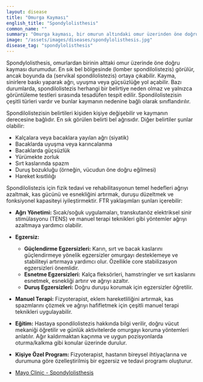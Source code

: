 ```yaml
---
layout: disease
title: "Omurga Kayması"
english_title: "Spondylolisthesis"
common_name: ""
summary: "Omurga kayması, bir omurun altındaki omur üzerinden öne doğru kayması durumudur. Bu durum genellikle bel ağrısına ve bazen de bacaklarda ağrıya neden olabilir."
image: "/assets/images/diseases/spondylolisthesis.jpg"
disease_tag: "spondylolisthesis"
---
```





Spondylolisthesis, omurlardan birinin alttaki omur üzerinde öne doğru kayması durumudur. En sık bel bölgesinde (lomber spondilolistezis) görülür, ancak boyunda da (servikal spondilolistezis) ortaya çıkabilir. Kayma, sinirlere baskı yaparak ağrı, uyuşma veya güçsüzlüğe yol açabilir. Bazı durumlarda, spondilolistezis herhangi bir belirtiye neden olmaz ve yalnızca görüntüleme testleri sırasında tesadüfen tespit edilir. Spondilolistezisin çeşitli türleri vardır ve bunlar kaymanın nedenine bağlı olarak sınıflandırılır.


Spondilolistezisin belirtileri kişiden kişiye değişebilir ve kaymanın derecesine bağlıdır. En sık görülen belirti bel ağrısıdır. Diğer belirtiler şunlar olabilir:

*   Kalçalara veya bacaklara yayılan ağrı (siyatik)
*   Bacaklarda uyuşma veya karıncalanma
*   Bacaklarda güçsüzlük
*   Yürümekte zorluk
*   Sırt kaslarında spazm
*   Duruş bozukluğu (örneğin, vücudun öne doğru eğilmesi)
*   Hareket kısıtlılığı


Spondilolistezis için fizik tedavi ve rehabilitasyonun temel hedefleri ağrıyı azaltmak, kas gücünü ve esnekliğini artırmak, duruşu düzeltmek ve fonksiyonel kapasiteyi iyileştirmektir. FTR yaklaşımları şunları içerebilir:

*   **Ağrı Yönetimi:** Sıcak/soğuk uygulamaları, transkutanöz elektriksel sinir stimülasyonu (TENS) ve manuel terapi teknikleri gibi yöntemler ağrıyı azaltmaya yardımcı olabilir.
*   **Egzersiz:**
    *   **Güçlendirme Egzersizleri:** Karın, sırt ve bacak kaslarını güçlendirmeye yönelik egzersizler omurgayı desteklemeye ve stabiliteyi artırmaya yardımcı olur. Özellikle core stabilizasyon egzersizleri önemlidir.
    *   **Esnetme Egzersizleri:** Kalça fleksörleri, hamstringler ve sırt kaslarını esnetmek, esnekliği artırır ve ağrıyı azaltır.
    *   **Duruş Egzersizleri:** Doğru duruşu korumak için egzersizler öğretilir.
*   **Manuel Terapi:** Fizyoterapist, eklem hareketliliğini artırmak, kas spazmlarını çözmek ve ağrıyı hafifletmek için çeşitli manuel terapi teknikleri uygulayabilir.
*   **Eğitim:** Hastaya spondilolistezis hakkında bilgi verilir, doğru vücut mekaniği öğretilir ve günlük aktivitelerde omurgayı koruma yöntemleri anlatılır. Ağır kaldırmaktan kaçınma ve uygun pozisyonlarda oturma/kalkma gibi konular üzerinde durulur.
*   **Kişiye Özel Program:** Fizyoterapist, hastanın bireysel ihtiyaçlarına ve durumuna göre özelleştirilmiş bir egzersiz ve tedavi programı oluşturur.


*   [Mayo Clinic - Spondylolisthesis](https://www.mayoclinic.org/diseases-conditions/spondylolisthesis/symptoms-causes/syc-20350795)

